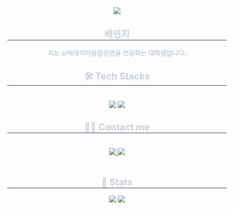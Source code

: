 <div align= "center">
    <img src="https://capsule-render.vercel.app/api?type=soft&color=0:eeb4dc,100:efc2ff&height=180&text=minji's%20profile&animation=&fontColor=000000&fontSize=60" />
    </div>
    <div align= "center"> 
    <h2 style="border-bottom: 1px solid #21262d; color: #c9d1d9;"> 배민지 </h2>  
    <div style="font-weight: 700; font-size: 15px; text-align: center; color: #c9d1d9;"> 저는 ai빅데이터융합경영을 전공하는 대학생입니다. </div> 
    </div>
    <div align= "center">
    <h2 style="border-bottom: 1px solid #21262d; color: #c9d1d9;"> 🛠️ Tech Stacks </h2> <br> 
    <div style="margin: 0 auto; text-align: center;" align= "center"> <img src="https://img.shields.io/badge/Python-3776AB?style=for-the-badge&logo=Python&logoColor=white">
          <img src="https://img.shields.io/badge/Github-181717?style=for-the-badge&logo=Github&logoColor=white">
          </div>
    </div>
    <div align= "center">
    <h2 style="border-bottom: 1px solid #21262d; color: #c9d1d9;"> 🧑‍💻 Contact me </h2> <br> 
    <div align= "center"> <a href=> <img src="https://img.shields.io/badge/Instagram-E4405F?style=for-the-badge&logo=Instagram&logoColor=white&link="> </a>
         <a href=mailto:bmj0890@gmail.com> <img src="https://img.shields.io/badge/Gmail-EA4335?style=for-the-badge&logo=Gmail&logoColor=white&link=mailto:bmj0890@gmail.com"> </a>
          </div>  <br> 
    <div align= "center">  </div> 
    </div>
    <div align= "center"> 
    <h2 style="border-bottom: 1px solid #21262d; color: #c9d1d9;"> 🏅 Stats </h2> <div align= "center"> <img src="https://github-readme-stats.vercel.app/api?username=baeminji223&bg_color=60,00000000,d99292&title_color=ffffff&text_color=ffffff"
         /> <img src="https://github-readme-stats.vercel.app/api/top-langs/?username=baeminji223&layout=compact&bg_color=60,00000000,d99292&title_color=ffffff&text_color=ffffff"
           /> </div> 
    </div>
    
